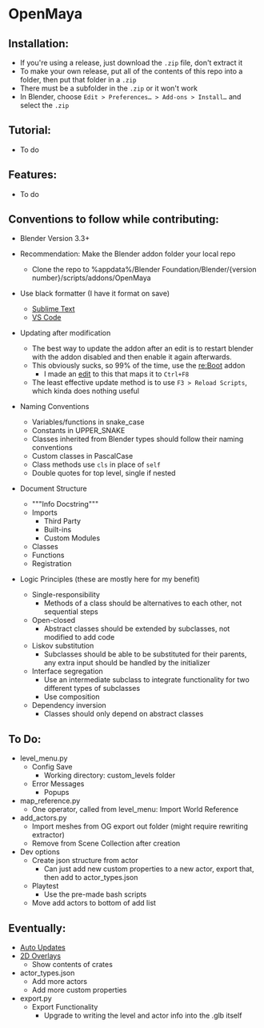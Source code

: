 # OpenMaya

## Installation:

- If you're using a release, just download the `.zip` file, don't extract it
- To make your own release, put all of the contents of this repo into a folder, then put that folder in a `.zip`
- There must be a subfolder in the `.zip` or it won't work
- In Blender, choose `Edit > Preferences… > Add-ons > Install…` and select the `.zip`

## Tutorial:

- To do

## Features:

- To do

## Conventions to follow while contributing:

- Blender Version 3.3+

- Recommendation: Make the Blender addon folder your local repo
  - Clone the repo to %appdata%/Blender Foundation/Blender/{version number}/scripts/addons/OpenMaya

- Use black formatter (I have it format on save)
  - <a href="https://packagecontrol.io/packages/python-black">Sublime Text</a>
  - <a href="https://dev.to/adamlombard/how-to-use-the-black-python-code-formatter-in-vscode-3lo0">VS Code</a>

- Updating after modification
  - The best way to update the addon after an edit is to restart blender with the addon disabled and then enable it again afterwards.
  - This obviously sucks, so 99% of the time, use the <a href="https://blender-addons.org/reboot-addon/">re:Boot</a> addon
    - I made an <a href="https://github.com/himham-jak/re-Boot-with-Keymap/releases">edit</a> to this that maps it to `Ctrl+F8`
  - The least effective update method is to use `F3 > Reload Scripts`, which kinda does nothing useful

- Naming Conventions
  - Variables/functions in snake_case
  - Constants in UPPER_SNAKE
  - Classes inherited from Blender types should follow their naming conventions
  - Custom classes in PascalCase
  - Class methods use `cls` in place of `self`
  - Double quotes for top level, single if nested

- Document Structure
  - """Info Docstring"""
  - Imports
    - Third Party
    - Built-ins
    - Custom Modules
  - Classes
  - Functions
  - Registration
  
- Logic Principles (these are mostly here for my benefit) 
  - Single-responsibility
    - Methods of a class should be alternatives to each other, not sequential steps
  - Open-closed
    - Abstract classes should be extended by subclasses, not modified to add code
  - Liskov substitution
    - Subclasses should be able to be substituted for their parents, any extra input should be handled by the initializer
  - Interface segregation
    - Use an intermediate subclass to integrate functionality for two different types of subclasses
    - Use composition
  - Dependency inversion
    - Classes should only depend on abstract classes

## To Do:

- level_menu.py
  - Config Save
    - Working directory: custom_levels folder
  - Error Messages
    - Popups
- map_reference.py
  - One operator, called from level_menu: Import World Reference
- add_actors.py
  - Import meshes from OG export out folder (might require rewriting extractor)
  - Remove from Scene Collection after creation
- Dev options
  - Create json structure from actor
    - Can just add new custom properties to a new actor, export that, then add to actor_types.json
  - Playtest
    - Use the pre-made bash scripts
  - Move add actors to bottom of add list

## Eventually:

- <a href="https://github.com/CGCookie/blender-addon-updater">Auto Updates</a>
- <a href="https://devtalk.blender.org/t/gizmogroup-gizmo-gt-button-2d-not-working-on-autoload/6791">2D Overlays</a>
  - Show contents of crates
- actor_types.json
  - Add more actors
  - Add more custom properties
- export.py
  - Export Functionality
    - Upgrade to writing the level and actor info into the .glb itself
